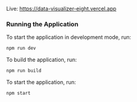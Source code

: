 Live: https://data-visualizer-eight.vercel.app

### Running the Application

To start the application in development mode, run:

```bash
npm run dev
```

To build the application, run:

```bash
npm run build
```

To start the application, run:

```bash
npm start
```
